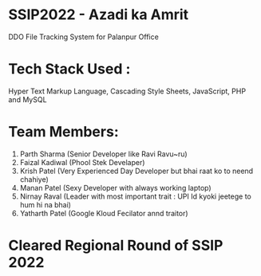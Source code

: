# SSIP2022 - Azadi ka Amrit 
DDO File Tracking System for Palanpur Office 

# Tech Stack Used : 
Hyper Text Markup Language, Cascading Style Sheets, JavaScript, PHP and MySQL 

# Team Members: 

1. Parth Sharma (Senior Developer like Ravi Ravu~ru)
2. Faizal Kadiwal (Phool Stek Develaper)
3. Krish Patel (Very Experienced Day Developer but bhai raat ko to neend chahiye)
4. Manan Patel (Sexy Developer with always working laptop)
5. Nirnay Raval (Leader with most important trait : UPI Id kyoki jeetege to hum hi na bhai)
6. Yatharth Patel (Google Kloud Fecilator annd traitor)

# Cleared Regional Round of SSIP 2022
